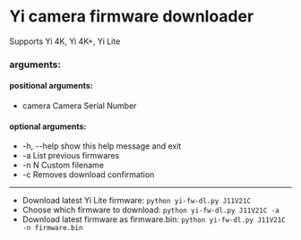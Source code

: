 # Yi camera firmware downloader

Supports Yi 4K, Yi 4K+, Yi Lite

### arguments:

#### positional arguments:
*  camera      Camera Serial Number

#### optional arguments:
*  -h, --help  show this help message and exit
*  -a          List previous firmwares
*  -n N        Custom filename
*  -c          Removes download confirmation

---

* Download latest Yi Lite firmware: ```python yi-fw-dl.py J11V21C ```
* Choose which firmware to download: ```python yi-fw-dl.py J11V21C -a```
* Download latest firmware as firmware.bin: ```python yi-fw-dl.py J11V21C -n firmware.bin```
    

